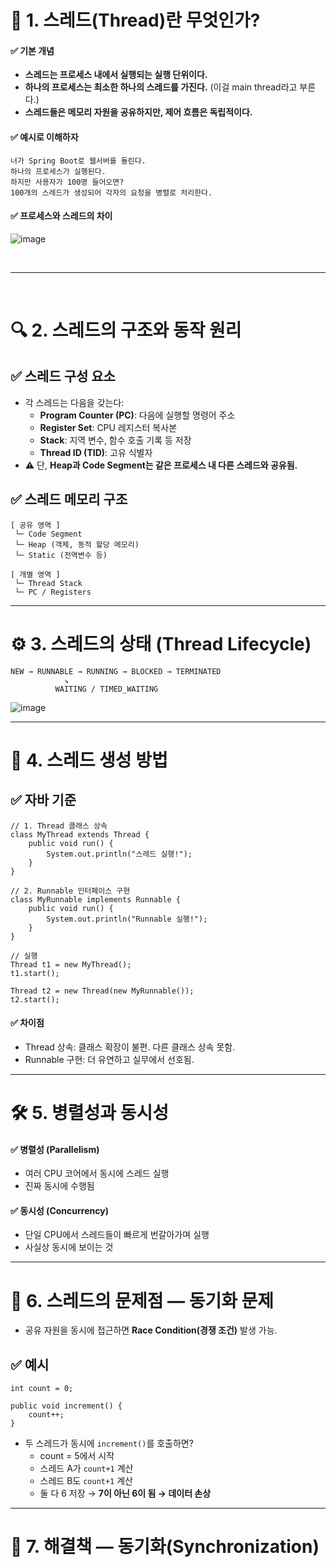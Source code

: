 # 🧠 1. 스레드(Thread)란 무엇인가?
#### ✅ 기본 개념
- **스레드는 프로세스 내에서 실행되는 실행 단위이다.**
- **하나의 프로세스는 최소한 하나의 스레드를 가진다.** (이걸 main thread라고 부른다.)
- **스레드들은 메모리 자원을 공유하지만, 제어 흐름은 독립적이다.**
#### ✅ 예시로 이해하자
```
너가 Spring Boot로 웹서버를 돌린다.
하나의 프로세스가 실행된다.
하지만 사용자가 100명 들어오면?
100개의 스레드가 생성되어 각자의 요청을 병렬로 처리한다.
```
#### ✅ 프로세스와 스레드의 차이
![image](https://github.com/user-attachments/assets/c23b78ca-65b7-432c-974a-c57370bdb3c0)

<br>

---

<br>

# 🔍 2. 스레드의 구조와 동작 원리
## ✅ 스레드 구성 요소
- 각 스레드는 다음을 갖는다:
  - **Program Counter (PC)**: 다음에 실행할 명령어 주소
  - **Register Set**: CPU 레지스터 복사본
  - **Stack**: 지역 변수, 함수 호출 기록 등 저장
  - **Thread ID (TID)**: 고유 식별자
- ⚠️ 단, **Heap과 Code Segment는 같은 프로세스 내 다른 스레드와 공유됨.**
## ✅ 스레드 메모리 구조
```
[ 공유 영역 ]
 └─ Code Segment
 └─ Heap (객체, 동적 할당 메모리)
 └─ Static (전역변수 등)

[ 개별 영역 ]
 └─ Thread Stack
 └─ PC / Registers
```

---

# ⚙️ 3. 스레드의 상태 (Thread Lifecycle)
```
NEW → RUNNABLE → RUNNING → BLOCKED → TERMINATED
            ↘
          WAITING / TIMED_WAITING
```
![image](https://github.com/user-attachments/assets/996a935a-9b4c-44ed-9878-9ec6388d9c6b)

---

# 🔧 4. 스레드 생성 방법
## ✅ 자바 기준
```
// 1. Thread 클래스 상속
class MyThread extends Thread {
    public void run() {
        System.out.println("스레드 실행!");
    }
}

// 2. Runnable 인터페이스 구현
class MyRunnable implements Runnable {
    public void run() {
        System.out.println("Runnable 실행!");
    }
}

// 실행
Thread t1 = new MyThread();
t1.start();

Thread t2 = new Thread(new MyRunnable());
t2.start();
```
#### ✅ 차이점
- Thread 상속: 클래스 확장이 불편. 다른 클래스 상속 못함.
- Runnable 구현: 더 유연하고 실무에서 선호됨.

---

# 🛠️ 5. 병렬성과 동시성
#### ✅ 병렬성 (Parallelism)
- 여러 CPU 코어에서 동시에 스레드 실행
- 진짜 동시에 수행됨
#### ✅ 동시성 (Concurrency)
- 단일 CPU에서 스레드들이 빠르게 번갈아가며 실행
- 사실상 동시에 보이는 것

---

# 🧨 6. 스레드의 문제점 — 동기화 문제
- 공유 자원을 동시에 접근하면 **Race Condition(경쟁 조건)** 발생 가능.
## ✅ 예시
```
int count = 0;

public void increment() {
    count++;
}
```
- 두 스레드가 동시에 `increment()`를 호출하면?
  - count = 5에서 시작
  - 스레드 A가 `count+1` 계산
  - 스레드 B도 `count+1` 계산
  - 둘 다 6 저장 → **7이 아닌 6이 됨 → 데이터 손상**
 
---

# 🧷 7. 해결책 — 동기화(Synchronization)

